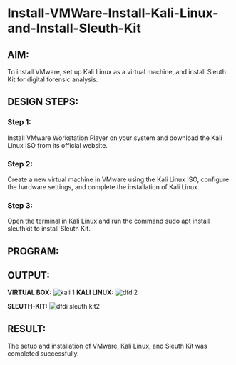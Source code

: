# Install-VMWare-Install-Kali-Linux-and-Install-Sleuth-Kit
## AIM:

To install VMware, set up Kali Linux as a virtual machine, and install Sleuth Kit for digital forensic analysis.

## DESIGN STEPS:

### Step 1:

Install VMware Workstation Player on your system and download the Kali Linux ISO from its official website.

### Step 2:

Create a new virtual machine in VMware using the Kali Linux ISO, configure the hardware settings, and complete the installation of Kali Linux.

### Step 3:

Open the terminal in Kali Linux and run the command sudo apt install sleuthkit to install Sleuth Kit.

## PROGRAM:

## OUTPUT:
**VIRTUAL BOX:**
![kali 1](https://github.com/user-attachments/assets/dcb91a2b-c783-498a-be31-fb953430a38d)
**KALI LINUX:**
![dfdi2](https://github.com/user-attachments/assets/7277077e-5455-4867-a062-275a0b187367)

**SLEUTH-KIT:**
![dfdi sleuth kit2](https://github.com/user-attachments/assets/1644ac29-a76a-4e74-b3c5-7b8874824322)

## RESULT:
The setup and installation of VMware, Kali Linux, and Sleuth Kit was completed successfully.
